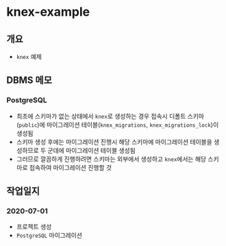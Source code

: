 # knex-example

## 개요
- `knex` 예제 

## DBMS 메모
### PostgreSQL
- 최초에 스키마가 없는 상태에서 `knex`로 생성하는 경우 접속시 디폴트 스키마(`public`)에 마이그레이션 테이블(`knex_migrations`, `knex_migrations_lock`)이 생성됨
- 스키마 생성 후에는 마이그레이션 진행시 해당 스키마에 마이그레이션 테이블을 생성하므로 두 군데에 마이그레이션 테이블 생성됨
- 그러므로 깔끔하게 진행하려면 스키마는 외부에서 생성하고 `knex`에서는 해당 스키마로 접속하여 마이그레이션 진행할 것

## 작업일지
### 2020-07-01
- 프로젝트 생성
- `PostgreSQL` 마이그레이션 
